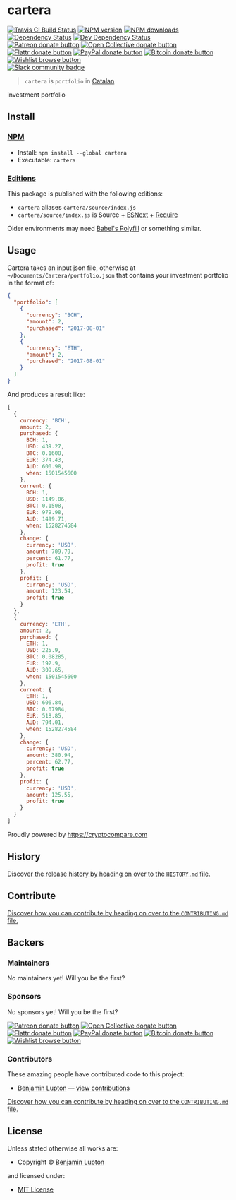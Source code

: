 <!-- TITLE/ -->

<h1>cartera</h1>

<!-- /TITLE -->


<!-- BADGES/ -->

<span class="badge-travisci"><a href="http://travis-ci.org/bevry-trading/cartera" title="Check this project's build status on TravisCI"><img src="https://img.shields.io/travis/bevry-trading/cartera/master.svg" alt="Travis CI Build Status" /></a></span>
<span class="badge-npmversion"><a href="https://npmjs.org/package/cartera" title="View this project on NPM"><img src="https://img.shields.io/npm/v/cartera.svg" alt="NPM version" /></a></span>
<span class="badge-npmdownloads"><a href="https://npmjs.org/package/cartera" title="View this project on NPM"><img src="https://img.shields.io/npm/dm/cartera.svg" alt="NPM downloads" /></a></span>
<span class="badge-daviddm"><a href="https://david-dm.org/bevry-trading/cartera" title="View the status of this project's dependencies on DavidDM"><img src="https://img.shields.io/david/bevry-trading/cartera.svg" alt="Dependency Status" /></a></span>
<span class="badge-daviddmdev"><a href="https://david-dm.org/bevry-trading/cartera#info=devDependencies" title="View the status of this project's development dependencies on DavidDM"><img src="https://img.shields.io/david/dev/bevry-trading/cartera.svg" alt="Dev Dependency Status" /></a></span>
<br class="badge-separator" />
<span class="badge-patreon"><a href="https://patreon.com/bevry" title="Donate to this project using Patreon"><img src="https://img.shields.io/badge/patreon-donate-yellow.svg" alt="Patreon donate button" /></a></span>
<span class="badge-opencollective"><a href="https://opencollective.com/bevry" title="Donate to this project using Open Collective"><img src="https://img.shields.io/badge/open%20collective-donate-yellow.svg" alt="Open Collective donate button" /></a></span>
<span class="badge-flattr"><a href="https://flattr.com/profile/balupton" title="Donate to this project using Flattr"><img src="https://img.shields.io/badge/flattr-donate-yellow.svg" alt="Flattr donate button" /></a></span>
<span class="badge-paypal"><a href="https://bevry.me/paypal" title="Donate to this project using Paypal"><img src="https://img.shields.io/badge/paypal-donate-yellow.svg" alt="PayPal donate button" /></a></span>
<span class="badge-bitcoin"><a href="https://bevry.me/bitcoin" title="Donate once-off to this project using Bitcoin"><img src="https://img.shields.io/badge/bitcoin-donate-yellow.svg" alt="Bitcoin donate button" /></a></span>
<span class="badge-wishlist"><a href="https://bevry.me/wishlist" title="Buy an item on our wishlist for us"><img src="https://img.shields.io/badge/wishlist-donate-yellow.svg" alt="Wishlist browse button" /></a></span>
<br class="badge-separator" />
<span class="badge-slackin"><a href="https://slack.bevry.me" title="Join this project's slack community"><img src="https://slack.bevry.me/badge.svg" alt="Slack community badge" /></a></span>

<!-- /BADGES -->


> `cartera` is `portfolio` in [Catalan](https://en.wikipedia.org/wiki/Catalan_language)

<!-- DESCRIPTION/ -->

investment portfolio

<!-- /DESCRIPTION -->


<!-- INSTALL/ -->

<h2>Install</h2>

<a href="https://npmjs.com" title="npm is a package manager for javascript"><h3>NPM</h3></a><ul>
<li>Install: <code>npm install --global cartera</code></li>
<li>Executable: <code>cartera</code></li></ul>

<h3><a href="https://github.com/bevry/editions" title="Editions are the best way to produce and consume packages you care about.">Editions</a></h3>

<p>This package is published with the following editions:</p>

<ul><li><code>cartera</code> aliases <code>cartera/source/index.js</code></li>
<li><code>cartera/source/index.js</code> is Source + <a href="https://babeljs.io/docs/learn-es2015/" title="ECMAScript Next">ESNext</a> + <a href="https://nodejs.org/dist/latest-v5.x/docs/api/modules.html" title="Node/CJS Modules">Require</a></li></ul>

<p>Older environments may need <a href="https://babeljs.io/docs/usage/polyfill/" title="A polyfill that emulates missing ECMAScript environment features">Babel's Polyfill</a> or something similar.</p>

<!-- /INSTALL -->

## Usage

Cartera takes an input json file, otherwise at `~/Documents/Cartera/portfolio.json` that contains your investment portfolio in the format of:

``` json
{
  "portfolio": [
    {
      "currency": "BCH",
      "amount": 2,
      "purchased": "2017-08-01"
    },
    {
      "currency": "ETH",
      "amount": 2,
      "purchased": "2017-08-01"
    }
  ]
}
```

And produces a result like:

``` js
[
  {
    currency: 'BCH',
    amount: 2,
    purchased: {
      BCH: 1,
      USD: 439.27,
      BTC: 0.1608,
      EUR: 374.43,
      AUD: 600.98,
      when: 1501545600
    },
    current: {
      BCH: 1,
      USD: 1149.06,
      BTC: 0.1508,
      EUR: 979.98,
      AUD: 1499.71,
      when: 1528274584
    },
    change: {
      currency: 'USD',
      amount: 709.79,
      percent: 61.77,
      profit: true
    },
    profit: {
      currency: 'USD',
      amount: 123.54,
      profit: true
    }
  },
  {
    currency: 'ETH',
    amount: 2,
    purchased: {
      ETH: 1,
      USD: 225.9,
      BTC: 0.08285,
      EUR: 192.9,
      AUD: 309.65,
      when: 1501545600
    },
    current: {
      ETH: 1,
      USD: 606.84,
      BTC: 0.07984,
      EUR: 518.85,
      AUD: 794.01,
      when: 1528274584
    },
    change: {
      currency: 'USD',
      amount: 380.94,
      percent: 62.77,
      profit: true
    },
    profit: {
      currency: 'USD',
      amount: 125.55,
      profit: true
    }
  }
]
```

Proudly powered by https://cryptocompare.com

<!-- HISTORY/ -->

<h2>History</h2>

<a href="https://github.com/bevry-trading/cartera/blob/master/HISTORY.md#files">Discover the release history by heading on over to the <code>HISTORY.md</code> file.</a>

<!-- /HISTORY -->


<!-- CONTRIBUTE/ -->

<h2>Contribute</h2>

<a href="https://github.com/bevry-trading/cartera/blob/master/CONTRIBUTING.md#files">Discover how you can contribute by heading on over to the <code>CONTRIBUTING.md</code> file.</a>

<!-- /CONTRIBUTE -->


<!-- BACKERS/ -->

<h2>Backers</h2>

<h3>Maintainers</h3>

No maintainers yet! Will you be the first?

<h3>Sponsors</h3>

No sponsors yet! Will you be the first?

<span class="badge-patreon"><a href="https://patreon.com/bevry" title="Donate to this project using Patreon"><img src="https://img.shields.io/badge/patreon-donate-yellow.svg" alt="Patreon donate button" /></a></span>
<span class="badge-opencollective"><a href="https://opencollective.com/bevry" title="Donate to this project using Open Collective"><img src="https://img.shields.io/badge/open%20collective-donate-yellow.svg" alt="Open Collective donate button" /></a></span>
<span class="badge-flattr"><a href="https://flattr.com/profile/balupton" title="Donate to this project using Flattr"><img src="https://img.shields.io/badge/flattr-donate-yellow.svg" alt="Flattr donate button" /></a></span>
<span class="badge-paypal"><a href="https://bevry.me/paypal" title="Donate to this project using Paypal"><img src="https://img.shields.io/badge/paypal-donate-yellow.svg" alt="PayPal donate button" /></a></span>
<span class="badge-bitcoin"><a href="https://bevry.me/bitcoin" title="Donate once-off to this project using Bitcoin"><img src="https://img.shields.io/badge/bitcoin-donate-yellow.svg" alt="Bitcoin donate button" /></a></span>
<span class="badge-wishlist"><a href="https://bevry.me/wishlist" title="Buy an item on our wishlist for us"><img src="https://img.shields.io/badge/wishlist-donate-yellow.svg" alt="Wishlist browse button" /></a></span>

<h3>Contributors</h3>

These amazing people have contributed code to this project:

<ul><li><a href="http://balupton.com">Benjamin Lupton</a> — <a href="https://github.com/bevry-trading/cartera/commits?author=balupton" title="View the GitHub contributions of Benjamin Lupton on repository bevry-trading/cartera">view contributions</a></li></ul>

<a href="https://github.com/bevry-trading/cartera/blob/master/CONTRIBUTING.md#files">Discover how you can contribute by heading on over to the <code>CONTRIBUTING.md</code> file.</a>

<!-- /BACKERS -->


<!-- LICENSE/ -->

<h2>License</h2>

Unless stated otherwise all works are:

<ul><li>Copyright &copy; <a href="http://balupton.com">Benjamin Lupton</a></li></ul>

and licensed under:

<ul><li><a href="http://spdx.org/licenses/MIT.html">MIT License</a></li></ul>

<!-- /LICENSE -->

